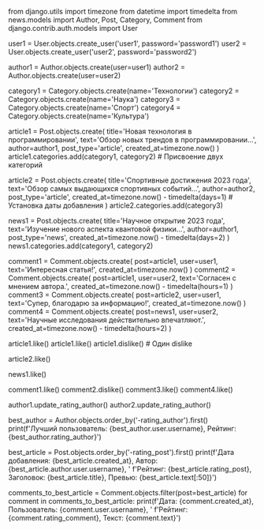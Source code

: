 from django.utils import timezone
from datetime import timedelta
from news.models import Author, Post, Category, Comment
from django.contrib.auth.models import User

user1 = User.objects.create_user('user1', password='password1')
user2 = User.objects.create_user('user2', password='password2')

author1 = Author.objects.create(user=user1)
author2 = Author.objects.create(user=user2)

category1 = Category.objects.create(name='Технологии')
category2 = Category.objects.create(name='Наука')
category3 = Category.objects.create(name='Спорт')
category4 = Category.objects.create(name='Культура')

article1 = Post.objects.create(
    title='Новая технология в программировании',
    text='Обзор новых трендов в программировании...',
    author=author1,
    post_type='article',
    created_at=timezone.now()
)
article1.categories.add(category1, category2)  # Присвоение двух категорий

article2 = Post.objects.create(
    title='Спортивные достижения 2023 года',
    text='Обзор самых выдающихся спортивных событий...',
    author=author2,
    post_type='article',
    created_at=timezone.now() - timedelta(days=1)  # Установка даты добавления
)
article2.categories.add(category3)

news1 = Post.objects.create(
    title='Научное открытие 2023 года',
    text='Изучение нового аспекта квантовой физики...',
    author=author1,
    post_type='news',
    created_at=timezone.now() - timedelta(days=2)
)
news1.categories.add(category1, category2)

comment1 = Comment.objects.create(
    post=article1,
    user=user1,
    text='Интересная статья!',
    created_at=timezone.now()
)
comment2 = Comment.objects.create(
    post=article1,
    user=user2,
    text='Согласен с мнением автора.',
    created_at=timezone.now() - timedelta(hours=1)
)
comment3 = Comment.objects.create(
    post=article2,
    user=user1,
    text='Супер, благодарю за информацию!',
    created_at=timezone.now()
)
comment4 = Comment.objects.create(
    post=news1,
    user=user2,
    text='Научные исследования действительно впечатляют.',
    created_at=timezone.now() - timedelta(hours=2)
)

article1.like()
article1.like()
article1.dislike()  # Один dislike

article2.like()

news1.like()

comment1.like()
comment2.dislike()
comment3.like()
comment4.like()

author1.update_rating_author()
author2.update_rating_author()

best_author = Author.objects.order_by('-rating_author').first()
print(f'Лучший пользователь: {best_author.user.username}, Рейтинг: {best_author.rating_author}')

best_article = Post.objects.order_by('-rating_post').first()
print(f'Дата добавления: {best_article.created_at}, Автор: {best_article.author.user.username}, '
      f'Рейтинг: {best_article.rating_post}, Заголовок: {best_article.title}, Превью: {best_article.text[:50]}')

comments_to_best_article = Comment.objects.filter(post=best_article)
for comment in comments_to_best_article:
    print(f'Дата: {comment.created_at}, Пользователь: {comment.user.username}, '
          f'Рейтинг: {comment.rating_comment}, Текст: {comment.text}')
